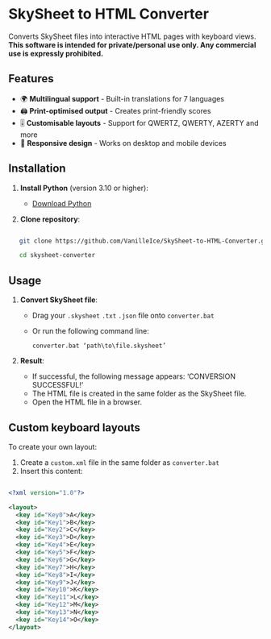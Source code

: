 # SkySheet to HTML Converter

Converts SkySheet files into interactive HTML pages with keyboard views.
**This software is intended for private/personal use only. Any commercial use is expressly prohibited.**

## Features

- 🌍 **Multilingual support** - Built-in translations for 7 languages
- 🖨️ **Print-optimised output** - Creates print-friendly scores
- 🎚️ **Customisable layouts** - Support for QWERTZ, QWERTY, AZERTY and more
- 📱 **Responsive design** - Works on desktop and mobile devices


## Installation

1. **Install Python** (version 3.10 or higher):

   - [Download Python](https://www.python.org/downloads/)

2. **Clone repository**:

```bash

   git clone https://github.com/VanilleIce/SkySheet-to-HTML-Converter.git

   cd skysheet-converter
```

## Usage

1. **Convert SkySheet file**:

   - Drag your `.skysheet` `.txt` `.json` file onto `converter.bat`
   - Or run the following command line:

     ```
     converter.bat ‘path\to\file.skysheet’
     ```

2. **Result**:

   - If successful, the following message appears: ‘CONVERSION SUCCESSFUL!’
   - The HTML file is created in the same folder as the SkySheet file.
   - Open the HTML file in a browser.


## Custom keyboard layouts

To create your own layout:

1. Create a `custom.xml` file in the same folder as `converter.bat`
2. Insert this content:

```xml

<?xml version="1.0"?>

<layout>
  <key id="Key0">A</key>
  <key id="Key1">B</key>
  <key id="Key2">C</key>
  <key id="Key3">D</key>
  <key id="Key4">E</key>
  <key id="Key5">F</key>
  <key id="Key6">G</key>
  <key id="Key7">H</key>
  <key id="Key8">I</key>
  <key id="Key9">J</key>
  <key id="Key10">K</key>
  <key id="Key11">L</key>
  <key id="Key12">M</key>
  <key id="Key13">N</key>
  <key id="Key14">O</key>
</layout>
```